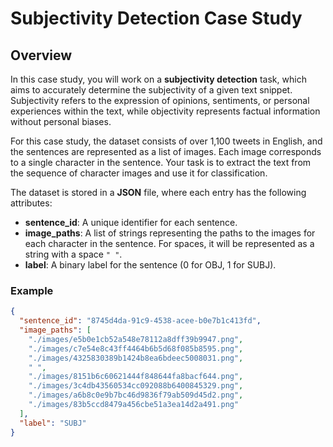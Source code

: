 # Subjectivity Detection Case Study

## Overview

In this case study, you will work on a **subjectivity detection** task, which aims to accurately determine the subjectivity of a given text snippet. Subjectivity refers to the expression of opinions, sentiments, or personal experiences within the text, while objectivity represents factual information without personal biases.

For this case study, the dataset consists of over 1,100 tweets in English, and the sentences are represented as a list of images. Each image corresponds to a single character in the sentence. Your task is to extract the text from the sequence of character images and use it for classification.

The dataset is stored in a **JSON** file, where each entry has the following attributes:

- **sentence_id**: A unique identifier for each sentence.
- **image_paths**: A list of strings representing the paths to the images for each character in the sentence. For spaces, it will be represented as a string with a space `" "`.
- **label**: A binary label for the sentence (0 for OBJ, 1 for SUBJ).

### Example

```json
{
  "sentence_id": "8745d4da-91c9-4538-acee-b0e7b1c413fd",
  "image_paths": [
    "./images/e5b0e1cb52a548e78112a8dff39b9947.png",
    "./images/c7e54e8c43ff4464b6b5d68f085b8595.png",
    "./images/4325830389b1424b8ea6bdeec5008031.png",
    " ",
    "./images/8151b6c60621444f848644fa8bacf644.png",
    "./images/3c4db43560534cc092088b6400845329.png",
    "./images/a6b8c0e9b7bc46d9836f79ab509d45d2.png",
    "./images/83b5ccd8479a456cbe51a3ea14d2a491.png"
  ],
  "label": "SUBJ"
}
